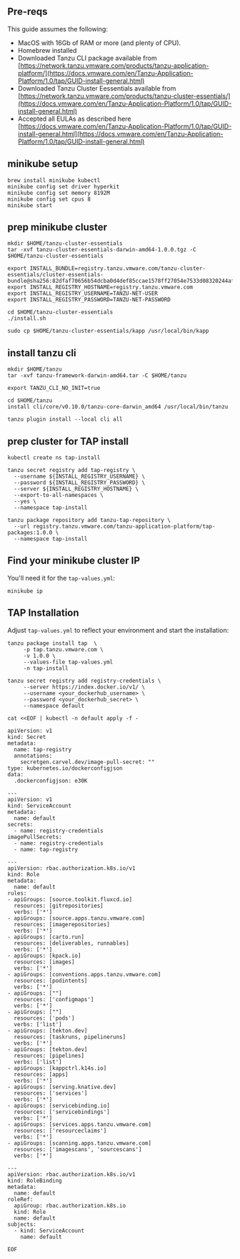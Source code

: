 ## Pre-reqs
This guide assumes the following:

* MacOS with 16Gb of RAM or more (and plenty of CPU).
* Homebrew installed
* Downloaded Tanzu CLI package available from [https://network.tanzu.vmware.com/products/tanzu-application-platform/](https://docs.vmware.com/en/Tanzu-Application-Platform/1.0/tap/GUID-install-general.html)
* Downloaded Tanzu Cluster Eessentials available from [https://network.tanzu.vmware.com/products/tanzu-cluster-essentials/](https://docs.vmware.com/en/Tanzu-Application-Platform/1.0/tap/GUID-install-general.html)
* Accepted all EULAs as described here [https://docs.vmware.com/en/Tanzu-Application-Platform/1.0/tap/GUID-install-general.html](https://docs.vmware.com/en/Tanzu-Application-Platform/1.0/tap/GUID-install-general.html)


## minikube setup

```
brew install minikube kubectl
minikube config set driver hyperkit
minikube config set memory 8192M
minikube config set cpus 8
minikube start
```

## prep minikube cluster

```
mkdir $HOME/tanzu-cluster-essentials
tar -xvf tanzu-cluster-essentials-darwin-amd64-1.0.0.tgz -C $HOME/tanzu-cluster-essentials

export INSTALL_BUNDLE=registry.tanzu.vmware.com/tanzu-cluster-essentials/cluster-essentials-bundle@sha256:82dfaf70656b54dcba0d4def85ccae1578ff27054e7533d08320244af7fb0343
export INSTALL_REGISTRY_HOSTNAME=registry.tanzu.vmware.com
export INSTALL_REGISTRY_USERNAME=TANZU-NET-USER
export INSTALL_REGISTRY_PASSWORD=TANZU-NET-PASSWORD

cd $HOME/tanzu-cluster-essentials
./install.sh

sudo cp $HOME/tanzu-cluster-essentials/kapp /usr/local/bin/kapp
```

## install tanzu cli

```
mkdir $HOME/tanzu
tar -xvf tanzu-framework-darwin-amd64.tar -C $HOME/tanzu

export TANZU_CLI_NO_INIT=true

cd $HOME/tanzu
install cli/core/v0.10.0/tanzu-core-darwin_amd64 /usr/local/bin/tanzu

tanzu plugin install --local cli all
```

## prep cluster for TAP install

```
kubectl create ns tap-install

tanzu secret registry add tap-registry \
  --username ${INSTALL_REGISTRY_USERNAME} \
  --password ${INSTALL_REGISTRY_PASSWORD} \
  --server ${INSTALL_REGISTRY_HOSTNAME} \
  --export-to-all-namespaces \
  --yes \
  --namespace tap-install

tanzu package repository add tanzu-tap-repository \
  --url registry.tanzu.vmware.com/tanzu-application-platform/tap-packages:1.0.0 \
  --namespace tap-install
```

## Find your minikube cluster IP

You'll need it for the `tap-values.yml`:

```
minikube ip
```

## TAP Installation

Adjust `tap-values.yml` to reflect your environment and start the installation:

```
tanzu package install tap  \
     -p tap.tanzu.vmware.com \
     -v 1.0.0 \
     --values-file tap-values.yml 
     -n tap-install  

tanzu secret registry add registry-credentials \
     --server https://index.docker.io/v1/ \
     --username <your_dockerhub_username> \
     --password <your_dockerhub_secret> \
     --namespace default

cat <<EOF | kubectl -n default apply -f -

apiVersion: v1
kind: Secret
metadata:
  name: tap-registry
  annotations:
    secretgen.carvel.dev/image-pull-secret: ""
type: kubernetes.io/dockerconfigjson
data:
  .dockerconfigjson: e30K

---
apiVersion: v1
kind: ServiceAccount
metadata:
  name: default
secrets:
  - name: registry-credentials
imagePullSecrets:
  - name: registry-credentials
  - name: tap-registry

---
apiVersion: rbac.authorization.k8s.io/v1
kind: Role
metadata:
  name: default
rules:
- apiGroups: [source.toolkit.fluxcd.io]
  resources: [gitrepositories]
  verbs: ['*']
- apiGroups: [source.apps.tanzu.vmware.com]
  resources: [imagerepositories]
  verbs: ['*']
- apiGroups: [carto.run]
  resources: [deliverables, runnables]
  verbs: ['*']
- apiGroups: [kpack.io]
  resources: [images]
  verbs: ['*']
- apiGroups: [conventions.apps.tanzu.vmware.com]
  resources: [podintents]
  verbs: ['*']
- apiGroups: [""]
  resources: ['configmaps']
  verbs: ['*']
- apiGroups: [""]
  resources: ['pods']
  verbs: ['list']
- apiGroups: [tekton.dev]
  resources: [taskruns, pipelineruns]
  verbs: ['*']
- apiGroups: [tekton.dev]
  resources: [pipelines]
  verbs: ['list']
- apiGroups: [kappctrl.k14s.io]
  resources: [apps]
  verbs: ['*']
- apiGroups: [serving.knative.dev]
  resources: ['services']
  verbs: ['*']
- apiGroups: [servicebinding.io]
  resources: ['servicebindings']
  verbs: ['*']
- apiGroups: [services.apps.tanzu.vmware.com]
  resources: ['resourceclaims']
  verbs: ['*']
- apiGroups: [scanning.apps.tanzu.vmware.com]
  resources: ['imagescans', 'sourcescans']
  verbs: ['*']

---
apiVersion: rbac.authorization.k8s.io/v1
kind: RoleBinding
metadata:
  name: default
roleRef:
  apiGroup: rbac.authorization.k8s.io
  kind: Role
  name: default
subjects:
  - kind: ServiceAccount
    name: default

EOF